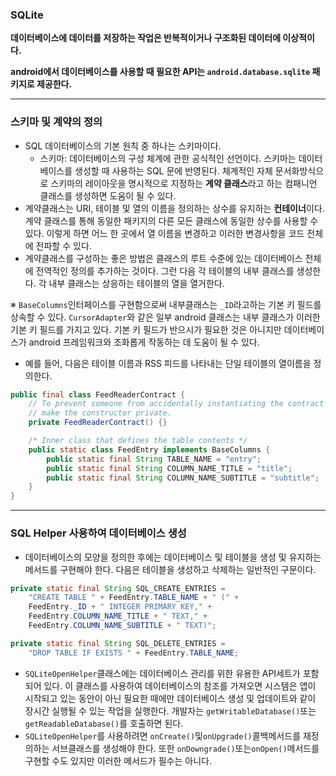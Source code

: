 ### SQLite

**데이터베이스에 데이터를 저장하는 작업은 반복적이거나 구조화된 데이터에 이상적이다.**

**android에서 데이터베이스를 사용할 때 필요한 API는 ```android.database.sqlite``` 패키지로 제공한다.**

--------

### 스키마 및 계약의 정의

* SQL  데이터베이스의 기본 원칙 중 하나는 스키마이다. 
  * 스키마: 데이터베이스의 구성 체계에 관한 공식적인 선언이다. 스키마는 데이터베이스를 생성할 때 사용하는 SQL 문에 반영된다. 체계적인 자체 문서화방식으로 스키마의 레이아웃을 명시적으로 지정하는 **계약 클래스**라고 하는 컴패니언 클래스를 생성하면 도움이 될 수 있다.
* 계약클래스는 URI, 테이블 및 열의 이름을 정의하는 상수를 유지하는 **컨테이너**이다. 계약 클래스를 통해 동일한 패키지의 다른 모든 클래스에 동일한 상수를 사용할 수 있다. 이렇게 하면 어느 한 곳에서 열 이름을 변경하고 이러한 변경사항을 코드 전체에 전파할 수 있다. 
* 계약클래스를 구성하는 좋은 방법은 클래스의 루트 수준에 있는 데이터베이스 전체에 전역적인 정의를 추가하는 것이다. 그런 다음 각 테이블의 내부 클래스를 생성한다. 각 내부 클래스는 상응하는 테이블의 열을 열거한다.

※ ```BaseColumns```인터페이스를 구현함으로써 내부클래스는 ```_ID```라고하는 기본 키 필드를 상속할 수 있다. ```CursorAdapter```와 같은 일부 android 클래스는 내부 클래스가 이러한 기본 키 필드를 가지고 있다. 기본 키 필드가 반으시가 필요한 것은 아니지만 데이터베이스가 android 프레임워크와 조화롭게 작동하는 데 도움이 될 수 있다.

* 예를 들어, 다음은 테이블 이름과 RSS 피드를 나타내는 단일 테이블의 열이름을 정의한다.

```java
public final class FeedReaderContract {
    // To prevent someone from accidentally instantiating the contract class,
    // make the constructor private.
    private FeedReaderContract() {}

    /* Inner class that defines the table contents */
    public static class FeedEntry implements BaseColumns {
        public static final String TABLE_NAME = "entry";
        public static final String COLUMN_NAME_TITLE = "title";
        public static final String COLUMN_NAME_SUBTITLE = "subtitle";
    }
}
```

-----------

### SQL Helper 사용하여 데이터베이스 생성

+ 데이터베이스의 모양을 정의한 후에는 데이터베이스 및 테이블을 생성 및 유지하는 메서드를 구현해야 한다. 다음은 테이블을 생성하고 삭제하는 일반적인 구문이다.

```java
private static final String SQL_CREATE_ENTRIES =
    "CREATE TABLE " + FeedEntry.TABLE_NAME + " (" +
    FeedEntry._ID + " INTEGER PRIMARY KEY," +
    FeedEntry.COLUMN_NAME_TITLE + " TEXT," +
    FeedEntry.COLUMN_NAME_SUBTITLE + " TEXT)";

private static final String SQL_DELETE_ENTRIES =
    "DROP TABLE IF EXISTS " + FeedEntry.TABLE_NAME;
```

+ ```SQLiteOpenHelper```클래스에는 데이터베이스 관리를 위한 유용한 API세트가 포함되어 있다. 이 클래스를 사용하여 데이터베이스의 참조를 가져오면 시스템은 앱이 시작되고 있는 동안이 아닌 필요한 때에만 데이터베이스 생성 및 업데이트와 같이 장시간 실행될 수 있는 작업을 실행한다. 개발자는 ```getWritableDatabase()```또는```getReadableDatabase()```를 호출하면 된다.
+ ```SQLiteOpenHelper```를 사용하려면 ```onCreate()```및```onUpgrade()```콜백메서드를 재정의하는 서브클래스를 생성해야 한다. 또한 ```onDowngrade()```또는```onOpen()```메서드를 구현할 수도 있지만 이러한 메서드가 필수는 아니다.


